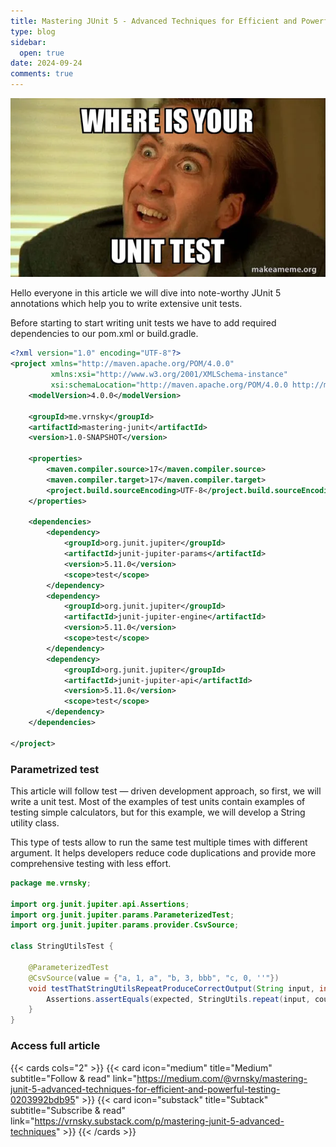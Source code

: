 ```yaml
---
title: Mastering JUnit 5 - Advanced Techniques for Efficient and Powerful testing
type: blog
sidebar:
  open: true
date: 2024-09-24
comments: true
---
```


![Meme about unit test](meme-1.png "Meme about unit tests")

Hello everyone in this article we will dive into note-worthy JUnit 5
annotations which help you to write extensive unit tests.

Before starting to start writing unit tests we have to add
required dependencies to our pom.xml or build.gradle.

```xml {filename="pom.xml"}
<?xml version="1.0" encoding="UTF-8"?>
<project xmlns="http://maven.apache.org/POM/4.0.0"
         xmlns:xsi="http://www.w3.org/2001/XMLSchema-instance"
         xsi:schemaLocation="http://maven.apache.org/POM/4.0.0 http://maven.apache.org/xsd/maven-4.0.0.xsd">
    <modelVersion>4.0.0</modelVersion>

    <groupId>me.vrnsky</groupId>
    <artifactId>mastering-junit</artifactId>
    <version>1.0-SNAPSHOT</version>

    <properties>
        <maven.compiler.source>17</maven.compiler.source>
        <maven.compiler.target>17</maven.compiler.target>
        <project.build.sourceEncoding>UTF-8</project.build.sourceEncoding>
    </properties>

    <dependencies>
        <dependency>
            <groupId>org.junit.jupiter</groupId>
            <artifactId>junit-jupiter-params</artifactId>
            <version>5.11.0</version>
            <scope>test</scope>
        </dependency>
        <dependency>
            <groupId>org.junit.jupiter</groupId>
            <artifactId>junit-jupiter-engine</artifactId>
            <version>5.11.0</version>
            <scope>test</scope>
        </dependency>
        <dependency>
            <groupId>org.junit.jupiter</groupId>
            <artifactId>junit-jupiter-api</artifactId>
            <version>5.11.0</version>
            <scope>test</scope>
        </dependency>
    </dependencies>

</project>
```

### Parametrized test
This article will follow test — driven development approach,
so first, we will write a unit test. Most of the examples of test units
contain examples of testing simple calculators, but for this example,
we will develop a String utility class.

This type of tests allow to run the same test multiple times with
different argument. It helps developers reduce code duplications and provide
more comprehensive testing with less effort.

```java {filename="StringUtilsTest.java"}
package me.vrnsky;

import org.junit.jupiter.api.Assertions;
import org.junit.jupiter.params.ParameterizedTest;
import org.junit.jupiter.params.provider.CsvSource;

class StringUtilsTest {

    @ParameterizedTest
    @CsvSource(value = {"a, 1, a", "b, 3, bbb", "c, 0, ''"})
    void testThatStringUtilsRepeatProduceCorrectOutput(String input, int count, String expected) {
        Assertions.assertEquals(expected, StringUtils.repeat(input, count));
    }
}
```
### Access full article
{{< cards cols="2" >}}
{{< card icon="medium" title="Medium" subtitle="Follow & read" link="https://medium.com/@vrnsky/mastering-junit-5-advanced-techniques-for-efficient-and-powerful-testing-0203992bdb95" >}}
{{< card icon="substack" title="Subtack" subtitle="Subscribe & read" link="https://vrnsky.substack.com/p/mastering-junit-5-advanced-techniques" >}}
{{< /cards >}}
